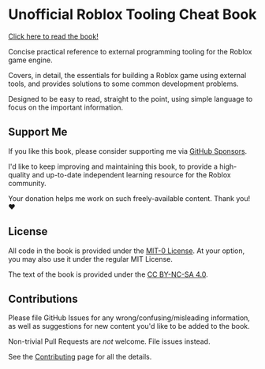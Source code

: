 # Unofficial Roblox Tooling Cheat Book

[Click here to read the book!](https://roblox-cheatbook.github.io)

Concise practical reference to external programming tooling for the Roblox game
engine.

Covers, in detail, the essentials for building a Roblox game using external
tools, and provides solutions to some common development problems.

Designed to be easy to read, straight to the point, using simple language to
focus on the important information.

## Support Me

If you like this book, please consider supporting me via [GitHub Sponsors](https://github.com/sponsors/grilme99).

I'd like to keep improving and maintaining this book, to provide a high-quality
and up-to-date independent learning resource for the Roblox community.

Your donation helps me work on such freely-available content. Thank you! ❤️

## License

All code in the book is provided under the
[MIT-0 License](https://github.com/roblox-cheatbook/mit-0).
At your option, you may also use it under the regular MIT License.

The text of the book is provided under the
[CC BY-NC-SA 4.0](https://creativecommons.org/licenses/by-nc-sa/4.0/).

## Contributions

Please file GitHub Issues for any wrong/confusing/misleading information, as
well as suggestions for new content you'd like to be added to the book.

Non-trivial Pull Requests are *not* welcome. File issues instead.

See the [Contributing](./src/contributing.md) page for all the details.